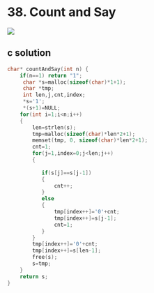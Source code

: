 # 38. Count and Say
<img src="https://github.com/vampire1996/LeetCode/blob/master/Problems/1-100/38.%20Count%20and%20Say/problem.png "/>

## c solution
```c
char* countAndSay(int n) {
    if(n==1) return "1";
     char *s=malloc(sizeof(char)*1+1);
     char *tmp;
     int len,j,cnt,index;
     *s='1';
     *(s+1)=NULL;
    for(int i=1;i<n;i++)
    {
        len=strlen(s);
        tmp=malloc(sizeof(char)*len*2+1);
        memset(tmp, 0, sizeof(char)*len*2+1);
        cnt=1;
        for(j=1,index=0;j<len;j++)
        {
           
           if(s[j]==s[j-1])
           {
               cnt++;
           }
           else
           {
               tmp[index++]='0'+cnt;
               tmp[index++]=s[j-1];
               cnt=1;
           }
        }
        tmp[index++]='0'+cnt;
        tmp[index++]=s[len-1];
        free(s);
        s=tmp;
    }
    return s;
}
```
